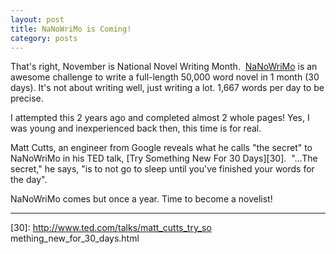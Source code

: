 ```yaml
---
layout: post
title: NaNoWriMo is Coming!
category: posts
---
```


That's right, November is National Novel Writing Month.  [NaNoWriMo][nano] is an awesome challenge to write a full-length 50,000 word novel in 1 month (30 days). It's not about writing well, just writing a lot. 1,667 words per day to be precise.

I attempted this 2 years ago and completed almost 2 whole pages! Yes, I was young and inexperienced back then, this time is for real.

Matt Cutts, an engineer from Google reveals what he calls "the secret" to NaNoWriMo in his TED talk, [Try Something New For 30 Days][30].  "...The secret," he says, "is to not go to sleep until you've finished your words for the day".

NaNoWriMo comes but once a year. Time to become a novelist!

---

[nano]: http://www.nanowrimo.org/
[30]: http://www.ted.com/talks/matt_cutts_try_so    mething_new_for_30_days.html
